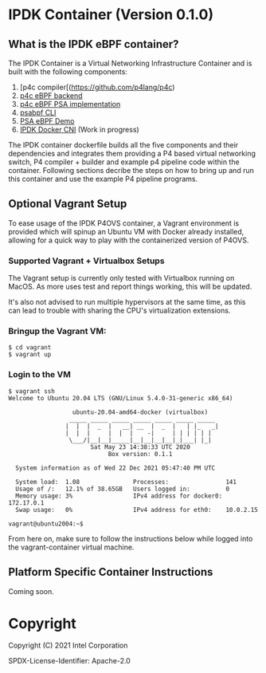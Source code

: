 # IPDK Container (Version 0.1.0)

## What is the IPDK eBPF container?
The IPDK Container is a Virtual Networking Infrastructure Container and is
built with the following components:

1. [p4c compiler[(https://github.com/p4lang/p4c)
2. [p4c eBPF backend](https://github.com/p4lang/p4c/tree/main/backends/ebpf)
3. [p4c eBPF PSA implementation](https://github.com/p4lang/p4c/tree/main/backends/ebpf/psa)
4. [psabpf CLI](https://github.com/P4-Research/psabpf)
5. [PSA eBPF Demo](https://github.com/P4-Research/psa-ebpf-demo)
6. [IPDK Docker CNI](https://github.com/mestery/ipdk-plugin) (Work in progress)

The IPDK container dockerfile builds all the five components and their dependencies
and integrates them providing a P4 based virtual networking switch, P4
compiler + builder and example p4 pipeline code within the container. Following
sections decribe the steps on how to bring up and run this container and use
the example P4 pipeline programs.

## Optional Vagrant Setup

To ease usage of the IPDK P4OVS container, a Vagrant environment is provided
which will spinup an Ubuntu VM with Docker already installed, allowing for a
quick way to play with the containerized version of P4OVS.

### Supported Vagrant + Virtualbox Setups

The Vagrant setup is currently only tested with Virtualbox running on MacOS. As
more uses test and report things working, this will be updated.

It's also not advised to run multiple hypervisors at the same time, as this can lead
to trouble with sharing the CPU's virtualization extensions.

### Bringup the Vagrant VM:
```
$ cd vagrant
$ vagrant up
```

### Login to the VM
```
$ vagrant ssh
Welcome to Ubuntu 20.04 LTS (GNU/Linux 5.4.0-31-generic x86_64)

                  ubuntu-20.04-amd64-docker (virtualbox)
                 _____ _____ _____ _____ _____ _____ _____
                |  |  |  _  |   __| __  |  _  |   | |_   _|
                |  |  |     |  |  |    -|     | | | | | |
                 \___/|__|__|_____|__|__|__|__|_|___| |_|
                       Sat May 23 14:38:33 UTC 2020
                            Box version: 0.1.1

  System information as of Wed 22 Dec 2021 05:47:40 PM UTC

  System load:  1.08               Processes:                141
  Usage of /:   12.1% of 38.65GB   Users logged in:          0
  Memory usage: 3%                 IPv4 address for docker0: 172.17.0.1
  Swap usage:   0%                 IPv4 address for eth0:    10.0.2.15

vagrant@ubuntu2004:~$
```

From here on, make sure to follow the instructions below while logged into
the vagrant-container virtual machine.

## Platform Specific Container Instructions

Coming soon.

# Copyright

Copyright (C) 2021 Intel Corporation

SPDX-License-Identifier: Apache-2.0
